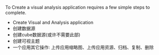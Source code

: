 To Create a visual analysis application requires a few simple steps to complete.

* Create Visual and Analysis application
* 创建数据源
* 创建cube数据源\(或许不需要此部\)
* 创建可视主题
* 一个应用其它操作: 上传应用缩略图、上传应用资源、归档、复制、删除



